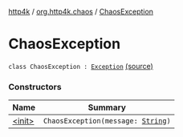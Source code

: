 [http4k](../../index.md) / [org.http4k.chaos](../index.md) / [ChaosException](./index.md)

# ChaosException

`class ChaosException : `[`Exception`](https://kotlinlang.org/api/latest/jvm/stdlib/kotlin/-exception/index.html) [(source)](https://github.com/http4k/http4k/blob/master/http4k-testing-chaos/src/main/kotlin/org/http4k/chaos/ChaosBehaviour.kt#L57)

### Constructors

| Name | Summary |
|---|---|
| [&lt;init&gt;](-init-.md) | `ChaosException(message: `[`String`](https://kotlinlang.org/api/latest/jvm/stdlib/kotlin/-string/index.html)`)` |
